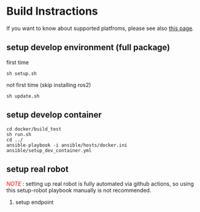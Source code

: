 # Build Instractions

If you want to know about supported platfroms, please see also [this page](supported_platforms.md).

## setup develop environment (full package)

first time
```shell
sh setup.sh
```

not first time (skip installing ros2)
```shell
sh update.sh
```

## setup develop container

```
cd docker/build_test
sh run.sh
cd ../
ansible-playbook -i ansible/hosts/docker.ini ansible/setup_dev_container.yml
```

## setup real robot

<span style="color: red; ">_NOTE_</span> : setting up real robot is fully automated via github actions, so using this setup-robot playbook manually is not recommended.

1. setup endpoint
```

```